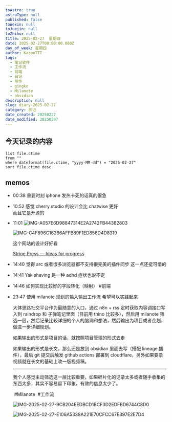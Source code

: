 ```yaml
---
toAstro: true
astroType: null
published: false
toWexin: null
toJuejin: null
toZhihu: null
title: 2025-02-27  星期四
date: 2025-02-27T00:00:00.000Z
day_of_week: 星期四
author: KazooTTT
tags:
  - 笔记软件
  - 工作流
  - 前端
  - 日记
  - 写作
  - gingko
  - Milanote
  - obsidian
description: null
slug: diary-2025-02-27
category: 日记
date_created: 20250227
date_modified: 20250307
---
```







## 今天记录的内容

``` dataview
list file.ctime
from ""
where dateformat(file.ctime, "yyyy-MM-dd") = "2025-02-27"
sort file.ctime desc
```

## memos

- 00:38 重要时刻 iphone 发热卡死的话真的很急
- 10:52
	感觉 cherry studio 的设计会比 chatwise 更好  
	而且它是开源的
- 11:01
	![IMG-A057E6D98847314E2A2742FB44382803](</mdImages/IMG-A057E6D98847314E2A2742FB44382803.png>)  

	![IMG-C4F896C16386AFFB89F1ED856D4D8319](</mdImages/IMG-C4F896C16386AFFB89F1ED856D4D8319.png>)  

	这个网站的设计好好看  

	[Stripe Press — Ideas for progress](<https://press.stripe.com/>)

- 14:40
	觉得 arc 或者很多浏览器都不支持很完美的插件同步
	这一点还挺可惜的
- 14:41 Yak shaving 是一种 adhd 症状也说不定
- 14:46 如何实现比较好的字段转化（映射）   #前端
- 23:47
	使用 milanote 规划的输入输出工作流 希望可以实践起来

	大体思路社交平台作为最随意的入口，通过 n8n + rss 定时获取内容调接口写入到 raindrop 和 子弹笔记里面（目前用 thino 比较多），然后用 milanote 筛选一层，然后记录比较详细的个人的脑洞和想法，然后输出为项目或者企划，做进一步详细规划。

	如果输出的形式是项目的话，就按照项目管理的形式去走

	如果输出的形式是长文，那么还是放到 obsidian 里面去写（搭配 lineage 插件），最后 git 提交后触发 github actions 部署到 cloudflare，另外如果要录视频就在长文的基础上改一版视频稿。

	---

	我个人感觉主动筛选这一层比较重要，如果碎片化的记录太多或者随手收集的东西太多，其实不容易留下印象，有效的信息太少了。

	 ﻿#Milanote﻿  ﻿#工作流

	![IMG-2025-02-27-9CB204EEDBCD1BCF3D2EDFBD6744C8D0](</mdImages/IMG-2025-02-27-9CB204EEDBCD1BCF3D2EDFBD6744C8D0.png>)

	![IMG-2025-02-27-E106A5338A221E70CFCC67E397E2E7D4](</mdImages/IMG-2025-02-27-E106A5338A221E70CFCC67E397E2E7D4.png>)
